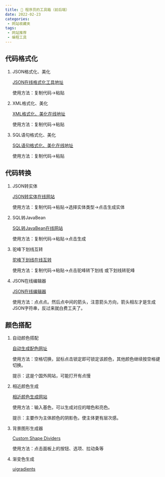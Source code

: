 ```yaml
---
title: 🏓 程序员的工具箱（前后端）
date: 2022-02-23
categories:
 - 网站收藏夹
tags:
 - 网站推荐
 - 编程工具
---
```


## 代码格式化

1. JSON格式化、美化

   [JSON在线格式化工具地址](https://www.toolnb.com/tools/json.html)

   使用方法：复制代码->粘贴

2. XML格式化、美化

   [XML格式化、美化在线地址](https://tool.oschina.net/codeformat/xml)

   使用方法：复制代码->粘贴

3. SQL语句格式化、美化

   [SQL语句格式化、美化在线地址](https://tool.lu/sql/)

   使用方法：复制代码->粘贴



## 代码转换

1. JSON转实体

   [JSON转实体在线网站](https://www.sojson.com/json2entity.html)

   使用方法：复制代码->粘贴->选择实体类型->点击生成实体

2. SQL转JavaBean

   [SQL转JavaBean在线网站](http://www.toolscat.com/db/sql-java)

   使用方法：复制代码->粘贴->点击生成

3. 驼峰下划线互转

   [驼峰下划线在线互转](https://www.bejson.com/convert/camel_underscore/)

   使用方法：复制代码->粘贴->点击驼峰转下划线 或下划线转驼峰

4. JSON在线编辑器

   [JSON在线编辑器](http://www.ab173.com/json/jsoneditoronline.php)

   使用方法：点点点。然后点中间的箭头，注意箭头方向，箭头相左才是生成JSON字符串，反过来就白费工夫了。



## 颜色搭配

1. 自动颜色搭配

   [自动生成配色网址](https://coolors.co/generate)

   使用方法：空格切换，鼠标点击锁定即可锁定该颜色，其他颜色继续按空格键切换。

   提示：这是个国外网站，可能打开有点慢

2. 相近颜色生成

   [相近颜色生成网站](https://gonglue.qinggl.com/app/color/xiangjinyansequsejisuanqi.jsp)

   使用方法：输入基色，可以生成对应的暗色和亮色。

   提示：主要作为主体颜色的阴影色，使主体更有层次感。

3. 背景图形生成器

   [Custom Shape Dividers](https://www.shapedivider.app/)

   使用方法：点击面板上的按钮、选项、拉动条等

4. 渐变色生成

   [uigradients](https://uigradients.com/#Hersheys)


